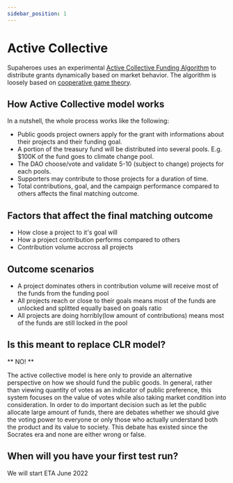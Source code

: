 ```yaml
---
sidebar_position: 1
---
```


# Active Collective

Supaheroes uses an experimental [Active Collective Funding Algorithm](https://axeldevara.medium.com/active-collective-funding-using-game-theory-to-fund-public-goods-54c92f6fd04e) to distribute grants dynamically based on market behavior. The algorithm is loosely based on [cooperative game theory](https://en.wikipedia.org/wiki/Cooperative_game_theory).

## How Active Collective model works

In a nutshell, the whole process works like the following:

- Public goods project owners apply for the grant with informations about their projects and their funding goal.
- A portion of the treasury fund will be distributed into several pools. E.g. $100K of the fund goes to climate change pool.
- The DAO choose/vote and validate 5-10 (subject to change) projects for each pools.
- Supporters may contribute to those projects for a duration of time.
- Total contributions, goal, and the campaign performance compared to others affects the final matching outcome.

## Factors that affect the final matching outcome

- How close a project to it's goal will
- How a project contribution performs compared to others
- Contribution volume accross all projects

## Outcome scenarios

- A project dominates others in contribution volume will receive most of the funds from the funding pool
- All projects reach or close to their goals means most of the funds are unlocked and splitted equally based on goals ratio
- All projects are doing horribly(low amount of contributions) means most of the funds are still locked in the pool

## Is this meant to replace CLR model?

** NO! **

The active collective model is here only to provide an alternative perspective on how we should fund the public goods. In general, rather than viewing quantity of votes as an indicator of public preference, this system focuses on the value of votes while also taking market condition into consideration. In order to do important decision such as let the public allocate large amount of funds, there are debates whether we should give the voting power to everyone or only those who actually understand both the product and its value to society. This debate has existed since the Socrates era and none are either wrong or false.


## When will you have your first test run?

We will start ETA June 2022


